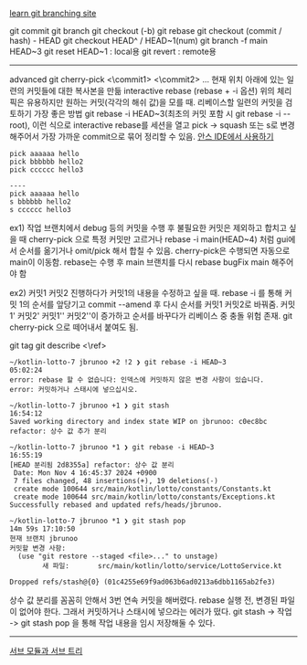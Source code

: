 [learn git branching site](https://learngitbranching.js.org/?locale=ko)

git commit
git branch
git checkout (-b)
git rebase 
git checkout (commit / hash) - HEAD
git checkout HEAD^ / HEAD~1(num)
git branch -f main HEAD~3
git reset HEAD~1 : local용
git revert : remote용


- - -
advanced
git cherry-pick <\commit1> <\commit2> ...
	현재 위치 아래에 있는 일련의 커밋들에 대한 복사본을 만듦
interactive rebase (rebase + -i 옵션)
	위의 체리 픽은 유용하지만 원하는 커밋(각각의 해쉬 값)을 모를 때. 리베이스할 일련의 커밋을 검토하기 가장 좋은 방법
	git rebase -i HEAD~3(최초의 커밋 포함 시 git rebase -i --root), 이런 식으로 interactive rebase를 세션을 열고 pick -> squash 또는 s로 변경 해주어서 가장 가까운 commit으로 묶어 정리할 수 있음. 
	[안스 IDE에서 사용하기](https://www.youtube.com/watch?v=sAa4QxODhc4)
```git
pick aaaaaa hello
pick bbbbbb hello2
pick cccccc hello3

----
pick aaaaaa hello
s bbbbbb hello2
s cccccc hello3
```



ex1) 작업 브랜치에서 debug 등의 커밋을 수행 후 불필요한 커밋은 제외하고 합치고 싶을 때 cherry-pick 으로 특정 커밋만 고르거나 rebase -i main(HEAD~4) 처럼 gui에서 순서를 옮기거나 omit/pick 해서 합칠 수 있음.
cherry-pick은 수행되면 자동으로 main이 이동함. rebase는 수행 후 main 브랜치를 다시 rebase bugFix main 해주어야 함

ex2) 커밋1 커밋2 진행하다가 커밋1의 내용을 수정하고 싶을 때. rebase -i 를 통해 커밋 1의 순서를 앞당기고 commit --amend 후 다시 순서를 커밋1 커밋2로 바꿔줌. 커밋1' 커밋2' 커밋1'' 커밋2''이 증가하고 순서를 바꾸다가 리베이스 중 충돌 위험 존재. git cherry-pick 으로 떼어내서 붙여도 됨.

git tag 
git describe <\ref>


```
~/kotlin-lotto-7 jbrunoo +2 !2 ❯ git rebase -i HEAD~3                                                                                                                    05:02:24
error: rebase 할 수 없습니다: 인덱스에 커밋하지 않은 변경 사항이 있습니다.
error: 커밋하거나 스태시에 넣으십시오.

~/kotlin-lotto-7 jbrunoo +1 ❯ git stash                                                                                                                                  16:54:12
Saved working directory and index state WIP on jbrunoo: c0ec8bc refactor: 상수 값 추가 분리

~/kotlin-lotto-7 jbrunoo *1 ❯ git rebase -i HEAD~3                                                                                                                       16:55:19
[HEAD 분리됨 2d8355a] refactor: 상수 값 분리
 Date: Mon Nov 4 16:45:37 2024 +0900
 7 files changed, 48 insertions(+), 19 deletions(-)
 create mode 100644 src/main/kotlin/lotto/constants/Constants.kt
 create mode 100644 src/main/kotlin/lotto/constants/Exceptions.kt
Successfully rebased and updated refs/heads/jbrunoo.

~/kotlin-lotto-7 jbrunoo *1 ❯ git stash pop                                                                                                                      14m 59s 17:10:50
현재 브랜치 jbrunoo
커밋할 변경 사항:
  (use "git restore --staged <file>..." to unstage)
        새 파일:       src/main/kotlin/lotto/service/LottoService.kt

Dropped refs/stash@{0} (01c4255e69f9ad063b6ad0213a6dbb1165ab2fe3)
```
상수 값 분리를 꼼꼼히 안해서 3번 연속 커밋을 해버렸다.
rebase 실행 전, 변경된 파일이 없어야 한다.
그래서 커밋하거나 스태시에 넣으라는 에러가 떴다.
git stash -> 작업 -> git stash pop 을 통해 작업 내용을 임시 저장해둘 수 있다.

- - -
[서브 모듈과 서브 트리](https://jammdev.tistory.com/111)